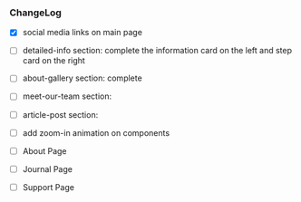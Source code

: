 ### ChangeLog
- [x] social media links on main page
- [ ] detailed-info section: complete the information card on the left and step card on the right
- [ ] about-gallery section: complete
- [ ] meet-our-team section:
- [ ] article-post section:
- [ ] add zoom-in animation on components

- [ ] About Page
- [ ] Journal Page
- [ ] Support Page